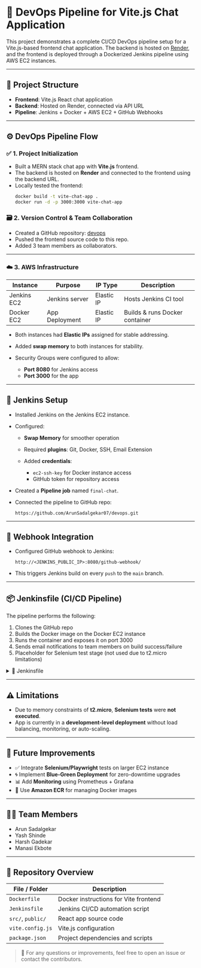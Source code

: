 # 🚀 DevOps Pipeline for Vite.js Chat Application

This project demonstrates a complete CI/CD DevOps pipeline setup for a Vite.js-based frontend chat application. The backend is hosted on [Render](https://render.com), and the frontend is deployed through a Dockerized Jenkins pipeline using AWS EC2 instances.

---

## 🧱 Project Structure

- **Frontend**: Vite.js React chat application
- **Backend**: Hosted on Render, connected via API URL
- **Pipeline**: Jenkins + Docker + AWS EC2 + GitHub Webhooks

---

## ⚙️ DevOps Pipeline Flow

### ✅ 1. Project Initialization

- Built a MERN stack chat app with **Vite.js** frontend.
- The backend is hosted on **Render** and connected to the frontend using the backend URL.
- Locally tested the frontend:
  ```bash
  docker build -t vite-chat-app .
  docker run -d -p 3000:3000 vite-chat-app
  ````

### 🗃️ 2. Version Control & Team Collaboration

* Created a GitHub repository: [devops](https://github.com/ArunSadalgekar07/devops)
* Pushed the frontend source code to this repo.
* Added 3 team members as collaborators.

---

### ☁️ 3. AWS Infrastructure

| Instance    | Purpose        | IP Type    | Description                    |
| ----------- | -------------- | ---------- | ------------------------------ |
| Jenkins EC2 | Jenkins server | Elastic IP | Hosts Jenkins CI tool          |
| Docker EC2  | App Deployment | Elastic IP | Builds & runs Docker container |

* Both instances had **Elastic IPs** assigned for stable addressing.
* Added **swap memory** to both instances for stability.
* Security Groups were configured to allow:

  * **Port 8080** for Jenkins access
  * **Port 3000** for the app

---

## 🔧 Jenkins Setup

* Installed Jenkins on the Jenkins EC2 instance.

* Configured:

  * **Swap Memory** for smoother operation
  * Required **plugins**: Git, Docker, SSH, Email Extension
  * Added **credentials**:

    * `ec2-ssh-key` for Docker instance access
    * GitHub token for repository access

* Created a **Pipeline job** named `final-chat`.

* Connected the pipeline to GitHub repo:

  ```
  https://github.com/ArunSadalgekar07/devops.git
  ```

---

## 🔗 Webhook Integration

* Configured GitHub webhook to Jenkins:

  ```
  http://<JENKINS_PUBLIC_IP>:8080/github-webhook/
  ```
* This triggers Jenkins build on every `push` to the `main` branch.

---

## 📦 Jenkinsfile (CI/CD Pipeline)

The pipeline performs the following:

1. Clones the GitHub repo
2. Builds the Docker image on the Docker EC2 instance
3. Runs the container and exposes it on port 3000
4. Sends email notifications to team members on build success/failure
5. Placeholder for Selenium test stage (not used due to t2.micro limitations)

<details>
<summary>📄 Jenkinsfile</summary>

```groovy
pipeline {
    agent any

    environment {
        DOCKER_HOST_IP = "51.21.54.222"
        DOCKER_USER = "ubuntu"
        DOCKER_APP_DIR = "chat-app"
        RECIPIENTS = '02fe23bcs411@kletech.ac.in, 02fe23bcs430@kletech.ac.in, 02fe23bcs420@kletech.ac.in, 02fe22bcs050@kletech.ac.in'
    }

    stages {
        stage('Clone Repository') {
            steps {
                git branch: 'main', url: 'https://github.com/ArunSadalgekar07/devops.git'
            }
        }

        stage('Build Docker Image') {
            steps {
                withCredentials([sshUserPrivateKey(credentialsId: 'ec2-ssh-key', keyFileVariable: 'KEY')]) {
                    sh """
                        ssh -i \$KEY -o StrictHostKeyChecking=no ${DOCKER_USER}@${DOCKER_HOST_IP} '
                            rm -rf ${DOCKER_APP_DIR} && mkdir -p ${DOCKER_APP_DIR}
                        '

                        scp -i \$KEY -o StrictHostKeyChecking=no -r \
                            src public \
                            Dockerfile package.json package-lock.json vite.config.js index.html\
                            ${DOCKER_USER}@${DOCKER_HOST_IP}:${DOCKER_APP_DIR}/

                        ssh -i \$KEY -o StrictHostKeyChecking=no ${DOCKER_USER}@${DOCKER_HOST_IP} '
                            cd ${DOCKER_APP_DIR} &&
                            docker build -t vite-chat-app .
                        '
                    """
                }
            }
        }

        stage('Run Container') {
            steps {
                withCredentials([sshUserPrivateKey(credentialsId: 'ec2-ssh-key', keyFileVariable: 'KEY')]) {
                    sh """
                        ssh -i \$KEY -o StrictHostKeyChecking=no ${DOCKER_USER}@${DOCKER_HOST_IP} '
                            docker rm -f vite-chat-container || true &&
                            docker run -d -p 3000:3000 --name vite-chat-container vite-chat-app
                        '
                    """
                }
            }
        }

        stage('Selenium Tests') {
            steps {
                sh """
                    echo "Running Selenium tests..."
                    # TODO: Add your Selenium test command here
                """
            }
        }
    }

    post {
        success {
            emailext(
                subject: "✅ Build Successful: ${env.JOB_NAME} [#${env.BUILD_NUMBER}]",
                body: """Great news!

Build #${env.BUILD_NUMBER} of job '${env.JOB_NAME}' succeeded.

View it here: ${env.BUILD_URL}""",
                to: "${env.RECIPIENTS}"
            )
        }

        failure {
            emailext(
                subject: "❌ Build Failed: ${env.JOB_NAME} [#${env.BUILD_NUMBER}]",
                body: """Oops!

Build #${env.BUILD_NUMBER} of job '${env.JOB_NAME}' failed.

View it here: ${env.BUILD_URL}""",
                to: "${env.RECIPIENTS}"
            )
        }
    }
}
```

</details>

---

## ⚠️ Limitations

* Due to memory constraints of **t2.micro**, **Selenium tests** were **not executed**.
* App is currently in a **development-level deployment** without load balancing, monitoring, or auto-scaling.

---

## 🚀 Future Improvements

* ✅ Integrate **Selenium/Playwright** tests on larger EC2 instance
* 🌀 Implement **Blue-Green Deployment** for zero-downtime upgrades
* 📊 Add **Monitoring** using Prometheus + Grafana
* 🐳 Use **Amazon ECR** for managing Docker images

---

## 👨‍💻 Team Members

* Arun Sadalgekar 
* Yash Shinde
* Harsh Gadekar
* Manasi Ekbote

---

## 📁 Repository Overview

| File / Folder     | Description                           |
| ----------------- | ------------------------------------- |
| `Dockerfile`      | Docker instructions for Vite frontend |
| `Jenkinsfile`     | Jenkins CI/CD automation script       |
| `src/`, `public/` | React app source code                 |
| `vite.config.js`  | Vite.js configuration                 |
| `package.json`    | Project dependencies and scripts      |



> 💬 For any questions or improvements, feel free to open an issue or contact the contributors.



